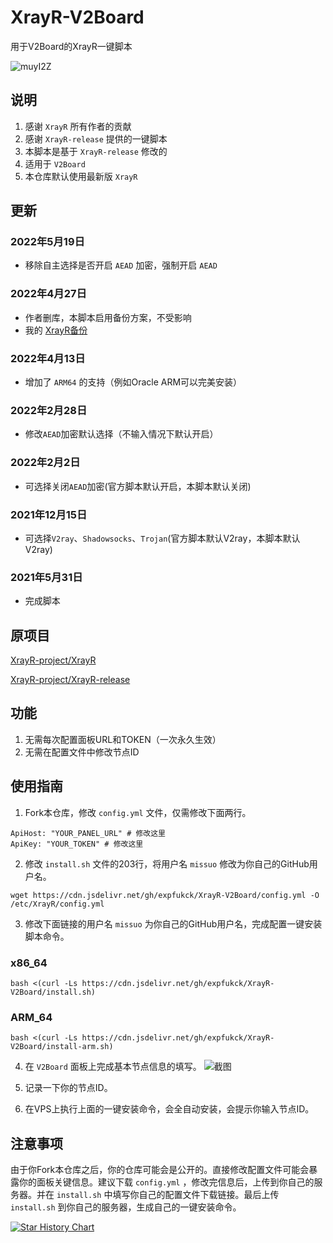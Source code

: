 # XrayR-V2Board
用于V2Board的XrayR一键脚本

![muyI2Z](https://s3.missuo.me/images/muyI2Z.jpg)

## 说明
1. 感谢 `XrayR` 所有作者的贡献
2. 感谢 `XrayR-release` 提供的一键脚本
3. 本脚本是基于 `XrayR-release` 修改的
4. 适用于 `V2Board`
5. 本仓库默认使用最新版 `XrayR` 

## 更新
### 2022年5月19日
- 移除自主选择是否开启 `AEAD` 加密，强制开启 `AEAD`

### 2022年4月27日
- 作者删库，本脚本启用备份方案，不受影响 
- 我的 [XrayR备份](https://github.com/missuo/XrayR)

### 2022年4月13日
- 增加了 `ARM64` 的支持（例如Oracle ARM可以完美安装）

### 2022年2月28日
- 修改`AEAD`加密默认选择（不输入情况下默认开启）

### 2022年2月2日
- 可选择关闭`AEAD`加密(官方脚本默认开启，本脚本默认关闭)

### 2021年12月15日
- 可选择`V2ray`、`Shadowsocks`、`Trojan`(官方脚本默认V2ray，本脚本默认V2ray)

### 2021年5月31日
- 完成脚本

## 原项目
[XrayR-project/XrayR](https://github.com/XrayR-project/XrayR)

[XrayR-project/XrayR-release](https://github.com/XrayR-project/XrayR-release)

## 功能
1. 无需每次配置面板URL和TOKEN（一次永久生效）
2. 无需在配置文件中修改节点ID

## 使用指南
1. Fork本仓库，修改 `config.yml` 文件，仅需修改下面两行。
```shell
ApiHost: "YOUR_PANEL_URL" # 修改这里
ApiKey: "YOUR_TOKEN" # 修改这里
```


2. 修改 `install.sh` 文件的203行，将用户名 `missuo` 修改为你自己的GitHub用户名。
```
wget https://cdn.jsdelivr.net/gh/expfukck/XrayR-V2Board/config.yml -O /etc/XrayR/config.yml
```

3. 修改下面链接的用户名 `missuo` 为你自己的GitHub用户名，完成配置一键安装脚本命令。
### x86_64
```
bash <(curl -Ls https://cdn.jsdelivr.net/gh/expfukck/XrayR-V2Board/install.sh)
```
### ARM_64
```
bash <(curl -Ls https://cdn.jsdelivr.net/gh/expfukck/XrayR-V2Board/install-arm.sh)
```

4. 在 `V2Board` 面板上完成基本节点信息的填写。
![截图](https://files.xiami.com/cpp/07d8ec1a38a5462c3afbfac41413b8af/1622434730321.png)

5. 记录一下你的节点ID。

6. 在VPS上执行上面的一键安装命令，会全自动安装，会提示你输入节点ID。

## 注意事项
由于你Fork本仓库之后，你的仓库可能会是公开的。直接修改配置文件可能会暴露你的面板关键信息。建议下载 `config.yml` ，修改完信息后，上传到你自己的服务器。并在 `install.sh` 中填写你自己的配置文件下载链接。最后上传 `install.sh` 到你自己的服务器，生成自己的一键安装命令。

[![Star History Chart](https://api.star-history.com/svg?repos=missuo/XrayR-V2Board&type=Date)](https://star-history.com/#fanux/missuo/XrayR-V2Board)
